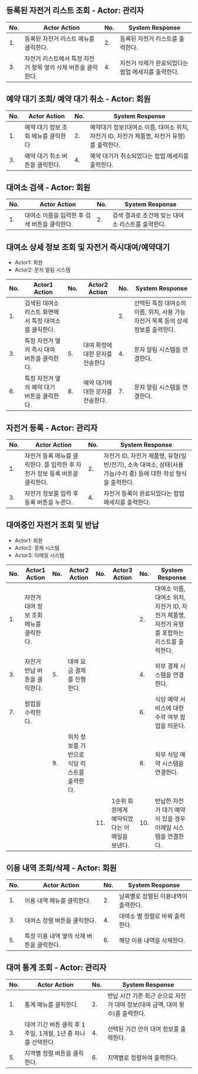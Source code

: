 ## 등록된 자전거 리스트 조회 - Actor: 관리자

| No. | Actor Action | No. | System Response |
| --- | --- | --- | --- |
| 1. | 등록된 자전거 리스트 메뉴를 클릭한다. | 2. | 등록된 자전거 리스트를 출력한다. |
| 3. | 자전거 리스트에서 특정 자전거 항목 옆의 삭제 버튼을 클릭한다. | 4. | 자전거 삭제가 완료되었다는 팝업 메세지를 출력한다. |


## 예약 대기 조회/ 예약 대기 취소 - Actor: 회원

| No. | Actor Action | No. | System Response |
| --- | --- | --- | --- |
| 1. | 예약 대기 정보 조회 메뉴를 클릭한다 | 2. | 예약대기 정보(대여소 이름, 대여소 위치, 자전거 ID, 자전거 제품명, 자전거 유형)를 출력한다. |
| 3. | 예약 대기 취소 버튼을 클릭한다. | 4. | 예약 대기가 취소되었다는 팝업 메세지를 출력한다. |

## 대여소 검색 - Actor: 회원

| No. | Actor Action | No. | System Response |
| --- | --- | --- | --- |
| 1. | 대여소 이름을 입력한 후 검색 버튼을 클릭한다. | 2. | 검색 결과로 조건에 맞는 대여소 리스트를 출력한다. |

## 대여소 상세 정보 조회 및 자전거 즉시대여/예약대기

- Actor1: 회원
- Actor2: 문자 알림 시스템

| No. | Actor1 Action | No. | Actor2 Action | No. | System Response |
| --- | --- | --- | --- | --- | --- |
| 1. | 검색된 대여소 리스트 화면에서 특정 대여소를 클릭한다. |  |  | 2. | 선택된 특정 대여소의 이름, 위치, 사용 가능 자전거 목록 등의 상세 정보를 출력한다. |
| 3. | 특정 자전거 옆의 즉시 대여 버튼을 클릭한다. | 5. | 대여 확정에 대한 문자를 전송한다 | 4. | 문자 알림 시스템을 연결한다. |
| 6. | 특정 자전거 옆의 예약 대기 버튼을 클릭한다. | 8. | 예약 대기에 대한 문자를 전송한다. | 7. | 문자 알림 시스템을 연결한다. |

## 자전거 등록 - Actor: 관리자

| No. | Actor Action | No. | System Response |
| --- | --- | --- | --- |
| 1. | 자전거 등록 메뉴를 클릭한다. 를 입력한 후 자전거 정보 등록 버튼을 클릭한다. | 2. | 자전거 ID, 자전거 제품명, 유형(일반/전기), 소속 대여소, 상태(사용 가능/수리 중) 등에 대한 작성 형식을 출력한다. |
| 3.  | 자전거 정보를 입력 후 등록 버튼을 누른다. | 4. | 자전거 등록이 완료되었다는 팝업 메세지를 출력한다. |

## 대여중인 자전거 조회 및 반납

- Actor1: 회원
- Actor2: 결제 시스템
- Actor3: 이메일 시스템

| No. | Actor1 Action | No. | Actor2 Action | No. | Actor3 Action | No. | System Response |
| --- | --- | --- | --- | --- | --- | --- | --- |
| 1. | 자전거 대여 정보 조회 메뉴를 클릭한다. |  |  |  |  | 2. |  대여소 이름, 대여소 위치, 자전거 ID, 자전거 제품명, 자전거 유형를 포함하는 리스트를 출력한다.  |
| 3. | 자전거 반납 버튼을 클릭한다. | 5. | 대여 요금 결제를 진행한다. |  |  | 4. | 외부 결제 시스템을 연결한다. |
| 7. | 팝업을 수락한다. |  |  |  |  | 6. | 식당 예약 서비스에 대한 수락 여부 팝업을 띄운다. |
|  |  | 9. | 위치 정보를 기반으로 식당 리스트를 출력한다. |  |  | 8. | 외부 식당 예약 시스템을 연결한다. |
|  |  |  |  | 11. | 1순위 회원에게 예약되었다는 이메일을 보낸다. | 10. | 반납한 자전거 대기 예약이 있을 경우 이메일 시스템을 연결한다. |

## 이용 내역 조회/삭제 - Actor: 회원

| No. | Actor Action | No. | System Response |
| --- | --- | --- | --- |
| 1. | 이용 내역 메뉴를 클릭한다. | 2. | 날짜별로 정렬된 이용내역이 출력한다. |
| 3. | 대여소 정렬 버튼을 클릭한다. | 4. | 대여소 별 정렬로 바꿔 출력한다. |
| 5. | 특정 이용 내역 옆의 삭제 버튼을 클릭한다. | 6. | 해당 이용 내역을 삭제한다. |

## 대여 통계 조회 - Actor: 관리자

| No. | Actor Action | No. | System Response |
| --- | --- | --- | --- |
| 1. | 통계 메뉴를 클릭한다. | 2. | 반납 시간 기준 최근 순으로 자전거 대여 정보(대여 금액, 대여 횟수)를 출력한다. |
| 3. | 대여 기간 버튼 클릭 후 1주일, 1개월, 1년 중 하나를 선택한다. | 4. | 선택된 기간 안의 대여 정보를 출력한다. |
| 5. | 지역별 정렬 버튼을 클릭한다. | 6. | 지역별로 정렬하여 출력한다. |